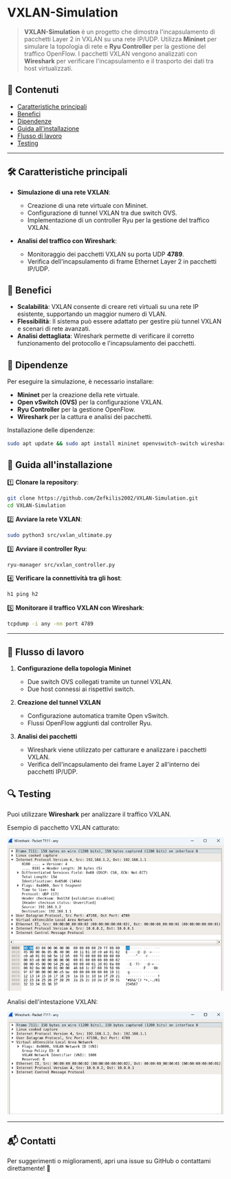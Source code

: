 # VXLAN-Simulation

> **VXLAN-Simulation** è un progetto che dimostra l'incapsulamento di pacchetti Layer 2 in VXLAN su una rete IP/UDP. 
> Utilizza **Mininet** per simulare la topologia di rete e **Ryu Controller** per la gestione del traffico OpenFlow. 
> I pacchetti VXLAN vengono analizzati con **Wireshark** per verificare l'incapsulamento e il trasporto dei dati tra host virtualizzati.

## 📌 Contenuti
- [Caratteristiche principali](#caratteristiche-principali)
- [Benefici](#benefici)
- [Dipendenze](#dipendenze)
- [Guida all'installazione](#guida-allinstallazione)
- [Flusso di lavoro](#flusso-di-lavoro)
- [Testing](#testing)

---

## 🛠 Caratteristiche principali

- **Simulazione di una rete VXLAN**:
  - Creazione di una rete virtuale con Mininet.
  - Configurazione di tunnel VXLAN tra due switch OVS.
  - Implementazione di un controller Ryu per la gestione del traffico VXLAN.

- **Analisi del traffico con Wireshark**:
  - Monitoraggio dei pacchetti VXLAN su porta UDP **4789**.
  - Verifica dell'incapsulamento di frame Ethernet Layer 2 in pacchetti IP/UDP.

## 🎯 Benefici

- **Scalabilità**: VXLAN consente di creare reti virtuali su una rete IP esistente, supportando un maggior numero di VLAN.
- **Flessibilità**: Il sistema può essere adattato per gestire più tunnel VXLAN e scenari di rete avanzati.
- **Analisi dettagliata**: Wireshark permette di verificare il corretto funzionamento del protocollo e l'incapsulamento dei pacchetti.

## 🔗 Dipendenze

Per eseguire la simulazione, è necessario installare:

- **Mininet** per la creazione della rete virtuale.
- **Open vSwitch (OVS)** per la configurazione VXLAN.
- **Ryu Controller** per la gestione OpenFlow.
- **Wireshark** per la cattura e analisi dei pacchetti.

Installazione delle dipendenze:
```bash
sudo apt update && sudo apt install mininet openvswitch-switch wireshark python3-ryu
```

## 🚀 Guida all'installazione

1️⃣ **Clonare la repository**:
```bash
git clone https://github.com/Zefkilis2002/VXLAN-Simulation.git
cd VXLAN-Simulation
```

2️⃣ **Avviare la rete VXLAN**:
```bash
sudo python3 src/vxlan_ultimate.py
```

3️⃣ **Avviare il controller Ryu**:
```bash
ryu-manager src/vxlan_controller.py
```

4️⃣ **Verificare la connettività tra gli host**:
```bash
h1 ping h2
```

5️⃣ **Monitorare il traffico VXLAN con Wireshark**:
```bash
tcpdump -i any -nn port 4789
```

---

## 🔄 Flusso di lavoro

1. **Configurazione della topologia Mininet**
    - Due switch OVS collegati tramite un tunnel VXLAN.
    - Due host connessi ai rispettivi switch.

2. **Creazione del tunnel VXLAN**
    - Configurazione automatica tramite Open vSwitch.
    - Flussi OpenFlow aggiunti dal controller Ryu.

3. **Analisi dei pacchetti**
    - Wireshark viene utilizzato per catturare e analizzare i pacchetti VXLAN.
    - Verifica dell'incapsulamento dei frame Layer 2 all'interno dei pacchetti IP/UDP.

## 🔍 Testing

Puoi utilizzare **Wireshark** per analizzare il traffico VXLAN.

Esempio di pacchetto VXLAN catturato:

<p align="center">
    <img src="captures/vxlan_packet_details.png" width="600">
</p>

Analisi dell'intestazione VXLAN:

<p align="center">
    <img src="captures/vxlan_header_analysis.png" width="600">
</p>

---

## 📬 Contatti
Per suggerimenti o miglioramenti, apri una issue su GitHub o contattami direttamente! 🚀

